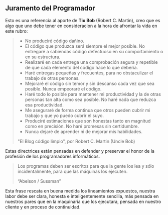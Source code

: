 ## **Juramento del Programador**

Esto es una referencia al aporte de **Tio Bob** (Robert C. Martin), creo que es algo que uno debe tener en consideracion a la hora de afrontar la vida en este rubro:

> + No produciré código dañino.
> + El código que produzca será siempre el mejor posible. No entregaré a sabiendas código defectuoso en su comportamiento o en su estructura.
> + Realizaré en cada entrega una comprobación segura y repetible de que cada elemento del código hace lo que debería.
> + Haré entregas pequeñas y frecuentes, para no obstaculizar el trabajo de otras personas.
> + Mejoraré el código sin temor y sin descanso cada vez que sea posible. Nunca empeoraré el código.
> + Haré todo lo posible para mantener mi productividad y la de otras personas tan alta como sea posible. No haré nada que reduzca esa productividad.
> + Me aseguraré de forma continua que otros pueden cubrir mi trabajo y que yo puedo cubrir el suyo.
> + Produciré estimaciones que son honestas tanto en magnitud como en precisión. No haré promesas sin certidumbre.
> + Nunca dejaré de aprender ni de mejorar mis habilidades.
> 
> "El Blog código limpio", por Robert C. Martin (Uncle Bob)

Estas directrices están pensadas en defender y preservar el honor de la profesión de los programadores informáticos.
 
> Los programas deben ser escritos para que la gente los lea y sólo incidentalmente, para que las máquinas los ejecuten.
> 
> “Abelson / Sussman”
 
Esta frase rescata en buena medida los lineamientos expuestos, nuestra labor debe ser clara, honesta e inteligentemente sencilla, más pensada en nuestros pares que en la maquinaria que los ejecutara, pensada en nuestro cliente y en proceso de continuidad.
